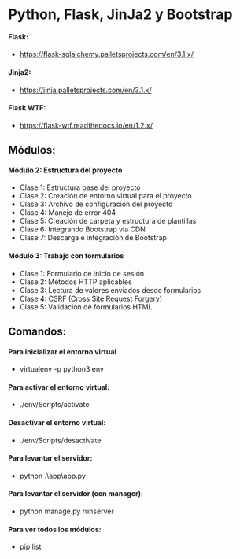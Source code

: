 # Python, Flask, JinJa2 y Bootstrap

#### Flask:
- https://flask-sqlalchemy.palletsprojects.com/en/3.1.x/

#### Jinja2:
- https://jinja.palletsprojects.com/en/3.1.x/

#### Flask WTF:
- https://flask-wtf.readthedocs.io/en/1.2.x/

## Módulos: 
#### Módulo 2: Estructura del proyecto
- Clase 1: Estructura base del proyecto
- Clase 2: Creación de entorno virtual para el proyecto 
- Clase 3: Archivo de configuración del proyecto
- Clase 4: Manejo de error 404
- Clase 5: Creación de carpeta y estructura de plantillas
- Clase 6: Integrando Bootstrap via CDN
- Clase 7: Descarga e integración de Bootstrap

#### Módulo 3: Trabajo con formularios
- Clase 1: Formulario de inicio de sesión
- Clase 2: Métodos HTTP aplicables
- Clase 3: Lectura de valores enviados desde formularios
- Clase 4: CSRF (Cross Site Request Forgery)
- Clase 5: Validación de formularios HTML

<!-- #### Módulo 4: Integración con base de datos
- Clase 1: Creación de BD con MariaDB
- Clase 2: Relaciones foráneas
- Clase 3: Inserción de registros en base de datos
- Clase 4: Configuración de conexión en Flask
- Clase 5: Prueba de conexión hacia BD
- Clase 6: Creación de entidades y modelos

#### Módulo 5: Gestión de sesiones
- Clase 1: 
- Clase 2: 
- Clase 3: 
- Clase 4: 
- Clase 5: 
- Clase 6: 
- Clase 7: 
- Clase 8: 
- Clase 9: 

#### Módulo 6: Operaciones con tablas
- Clase 1: 
- Clase 2: 
- Clase 3: 
- Clase 4: 
- Clase 5: 
- Clase 6: 
- Clase 7: 
- Clase 8: 
- Clase 9: 

#### Módulo 7: Envío de emails
- Clase 1: 
- Clase 2: 
- Clase 3: 

#### Módulo 8: Extra
- Clase 1: 
- Clase 2:  -->

## Comandos:
#### Para inicializar el entorno virtual
- virtualenv -p python3 env

#### Para activar el entorno virtual: 
- ./env/Scripts/activate

#### Desactivar el entorno virtual:
- ./env/Scripts/desactivate

#### Para levantar el servidor: 
- python .\app\app.py

#### Para levantar el servidor (con manager): 
- python manage.py runserver

#### Para ver todos los módulos:
- pip list